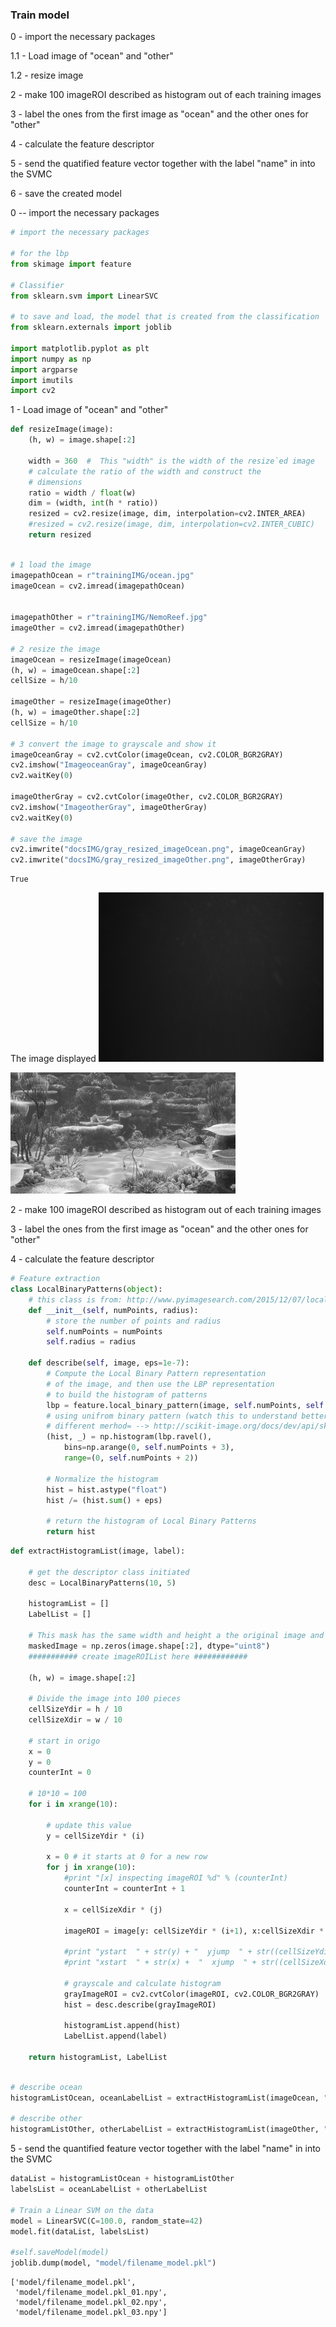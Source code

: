 
### Train model 

0 - import the necessary packages

1.1 - Load image of "ocean" and "other"

1.2 - resize image

2 - make 100 imageROI described as histogram out of each training images

3 - label the ones from the first image as "ocean" and the other ones for "other"

4 - calculate the feature descriptor

5 - send the quatified feature vector together with the label "name" in into the SVMC

6 - save the created model

0 -- import the necessary packages


```python
# import the necessary packages

# for the lbp
from skimage import feature

# Classifier
from sklearn.svm import LinearSVC

# to save and load, the model that is created from the classification
from sklearn.externals import joblib

import matplotlib.pyplot as plt
import numpy as np
import argparse
import imutils
import cv2
```

1 - Load image of "ocean" and "other"


```python
def resizeImage(image):
    (h, w) = image.shape[:2]

    width = 360  #  This "width" is the width of the resize`ed image
    # calculate the ratio of the width and construct the
    # dimensions
    ratio = width / float(w)
    dim = (width, int(h * ratio))
    resized = cv2.resize(image, dim, interpolation=cv2.INTER_AREA)
    #resized = cv2.resize(image, dim, interpolation=cv2.INTER_CUBIC)
    return resized
```


```python

# 1 load the image
imagepathOcean = r"trainingIMG/ocean.jpg"
imageOcean = cv2.imread(imagepathOcean)


imagepathOther = r"trainingIMG/NemoReef.jpg"
imageOther = cv2.imread(imagepathOther)

# 2 resize the image
imageOcean = resizeImage(imageOcean)
(h, w) = imageOcean.shape[:2]
cellSize = h/10

imageOther = resizeImage(imageOther)
(h, w) = imageOther.shape[:2]
cellSize = h/10

# 3 convert the image to grayscale and show it
imageOceanGray = cv2.cvtColor(imageOcean, cv2.COLOR_BGR2GRAY)
cv2.imshow("ImageoceanGray", imageOceanGray)
cv2.waitKey(0)

imageOtherGray = cv2.cvtColor(imageOther, cv2.COLOR_BGR2GRAY)
cv2.imshow("ImageotherGray", imageOtherGray)
cv2.waitKey(0)

# save the image
cv2.imwrite("docsIMG/gray_resized_imageOcean.png", imageOceanGray)
cv2.imwrite("docsIMG/gray_resized_imageOther.png", imageOtherGray)

```




    True



The image displayed
![gray_resized_imageOcean](docsIMG/gray_resized_imageOcean.png)

![gray_resized_imageOther](docsIMG/gray_resized_imageOther.png)

2 - make 100 imageROI described as histogram out of each training images

3 - label the ones from the first image as "ocean" and the other ones for "other"

4 - calculate the feature descriptor



```python
# Feature extraction
class LocalBinaryPatterns(object):
    # this class is from: http://www.pyimagesearch.com/2015/12/07/local-binary-patterns-with-python-opencv/
    def __init__(self, numPoints, radius):
        # store the number of points and radius
        self.numPoints = numPoints
        self.radius = radius

    def describe(self, image, eps=1e-7):
        # Compute the Local Binary Pattern representation
        # of the image, and then use the LBP representation
        # to build the histogram of patterns
        lbp = feature.local_binary_pattern(image, self.numPoints, self.radius, method= "uniform" ) # method= "ror") #method="var")# method="nri_uniform")  # method="uniform")
        # using unifrom binary pattern (watch this to understand better): https://www.youtube.com/watch?annotation_id=annotation_98709127&feature=iv&src_vid=wpAwdsubl1w&v=v-gkPTvdgYo
        # different merhod= --> http://scikit-image.org/docs/dev/api/skimage.feature.html?highlight=local_binary_pattern#skimage.feature.local_binary_pattern
        (hist, _) = np.histogram(lbp.ravel(),
            bins=np.arange(0, self.numPoints + 3),
            range=(0, self.numPoints + 2))

        # Normalize the histogram
        hist = hist.astype("float")
        hist /= (hist.sum() + eps)

        # return the histogram of Local Binary Patterns
        return hist
```


```python
def extractHistogramList(image, label):

    # get the descriptor class initiated
    desc = LocalBinaryPatterns(10, 5)
        
    histogramList = []
    LabelList = []

    # This mask has the same width and height a the original image and has a default value of 0 (black).
    maskedImage = np.zeros(image.shape[:2], dtype="uint8")
    ########### create imageROIList here ############

    (h, w) = image.shape[:2]

    # Divide the image into 100 pieces
    cellSizeYdir = h / 10
    cellSizeXdir = w / 10

    # start in origo
    x = 0
    y = 0
    counterInt = 0

    # 10*10 = 100
    for i in xrange(10):

        # update this value
        y = cellSizeYdir * (i)
        
        x = 0 # it starts at 0 for a new row
        for j in xrange(10):
            #print "[x] inspecting imageROI %d" % (counterInt)
            counterInt = counterInt + 1
            
            x = cellSizeXdir * (j)
            
            imageROI = image[y: cellSizeYdir * (i+1), x:cellSizeXdir * (j+1)]
            
            #print "ystart  " + str(y) + "  yjump  " + str((cellSizeYdir * (i+1)))
            #print "xstart  " + str(x) +  "  xjump  " + str((cellSizeXdir * (j+1)))

            # grayscale and calculate histogram
            grayImageROI = cv2.cvtColor(imageROI, cv2.COLOR_BGR2GRAY)
            hist = desc.describe(grayImageROI)
            
            histogramList.append(hist)
            LabelList.append(label)
            
    return histogramList, LabelList                                               
```


```python

# describe ocean
histogramListOcean, oceanLabelList = extractHistogramList(imageOcean, "ocean")

# describe other
histogramListOther, otherLabelList = extractHistogramList(imageOther, "other")

```

5 - send the quantified feature vector together with the label "name" in into the SVMC


```python
dataList = histogramListOcean + histogramListOther
labelsList = oceanLabelList + otherLabelList

# Train a Linear SVM on the data
model = LinearSVC(C=100.0, random_state=42)
model.fit(dataList, labelsList)

#self.saveModel(model)
joblib.dump(model, "model/filename_model.pkl")
```




    ['model/filename_model.pkl',
     'model/filename_model.pkl_01.npy',
     'model/filename_model.pkl_02.npy',
     'model/filename_model.pkl_03.npy']




```python

```
